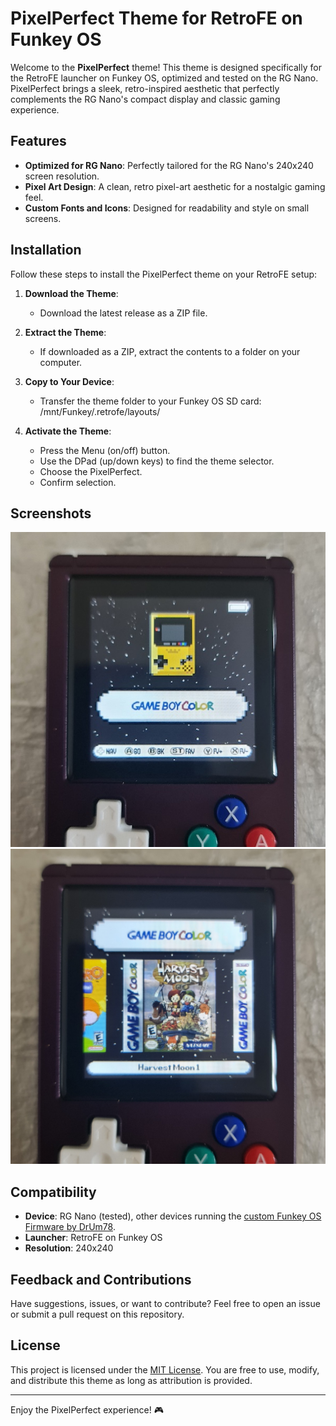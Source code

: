 # PixelPerfect Theme for RetroFE on Funkey OS

Welcome to the **PixelPerfect** theme! This theme is designed specifically for the RetroFE launcher on Funkey OS, optimized and tested on the RG Nano. PixelPerfect brings a sleek, retro-inspired aesthetic that perfectly complements the RG Nano's compact display and classic gaming experience.

## Features

- **Optimized for RG Nano**: Perfectly tailored for the RG Nano's 240x240 screen resolution.
- **Pixel Art Design**: A clean, retro pixel-art aesthetic for a nostalgic gaming feel.
- **Custom Fonts and Icons**: Designed for readability and style on small screens.

## Installation

Follow these steps to install the PixelPerfect theme on your RetroFE setup:

1. **Download the Theme**:
   - Download the latest release as a ZIP file.

2. **Extract the Theme**:
   - If downloaded as a ZIP, extract the contents to a folder on your computer.

3. **Copy to Your Device**:
   - Transfer the theme folder to your Funkey OS SD card: /mnt/Funkey/.retrofe/layouts/

4. **Activate the Theme**:
   - Press the Menu (on/off) button.
   - Use the DPad (up/down keys) to find the theme selector.
   - Choose the PixelPerfect.
   - Confirm selection.

## Screenshots

![Main Menu](./screenshots/screenshot1.jpg)
![Game Selection](./screenshots/screenshot2.jpg)

## Compatibility

- **Device**: RG Nano (tested), other devices running the [custom Funkey OS Firmware by DrUm78](https://github.com/DrUm78/FunKey-OS/releases/).
- **Launcher**: RetroFE on Funkey OS
- **Resolution**: 240x240

## Feedback and Contributions

Have suggestions, issues, or want to contribute? Feel free to open an issue or submit a pull request on this repository.

## License

This project is licensed under the [MIT License](LICENSE). You are free to use, modify, and distribute this theme as long as attribution is provided.

---

Enjoy the PixelPerfect experience! 🎮
